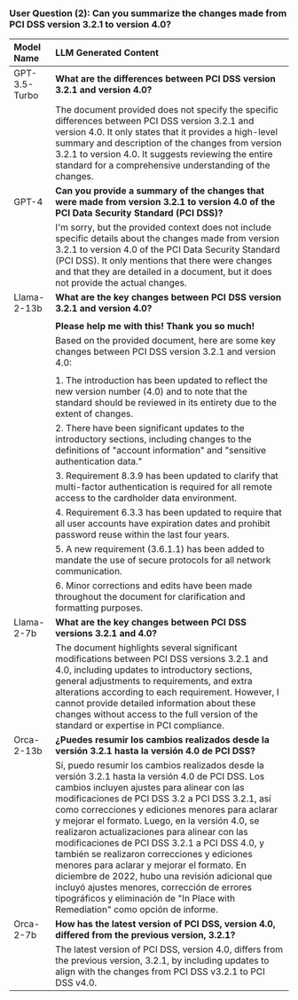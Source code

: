 ### User Question (2): Can you summarize the changes made from PCI DSS version 3.2.1 to version 4.0?
| Model Name    | LLM Generated Content                                                                                                                                                                                                                                                                                                                                                                                                                                                                                                                                                                                                                                                                         |
|:--------------|:----------------------------------------------------------------------------------------------------------------------------------------------------------------------------------------------------------------------------------------------------------------------------------------------------------------------------------------------------------------------------------------------------------------------------------------------------------------------------------------------------------------------------------------------------------------------------------------------------------------------------------------------------------------------------------------------|
| GPT-3.5-Turbo | **What are the differences between PCI DSS version 3.2.1 and version 4.0?**                                                                                                                                                                                                                                                                                                                                                                                                                                                                                                                                                                                                                   |
|               | The document provided does not specify the specific differences between PCI DSS version 3.2.1 and version 4.0. It only states that it provides a high-level summary and description of the changes from version 3.2.1 to version 4.0. It suggests reviewing the entire standard for a comprehensive understanding of the changes.                                                                                                                                                                                                                                                                                                                                                             |
| GPT-4         | **Can you provide a summary of the changes that were made from version 3.2.1 to version 4.0 of the PCI Data Security Standard (PCI DSS)?**                                                                                                                                                                                                                                                                                                                                                                                                                                                                                                                                                    |
|               | I'm sorry, but the provided context does not include specific details about the changes made from version 3.2.1 to version 4.0 of the PCI Data Security Standard (PCI DSS). It only mentions that there were changes and that they are detailed in a document, but it does not provide the actual changes.                                                                                                                                                                                                                                                                                                                                                                                    |
| Llama-2-13b   | **What are the key changes between PCI DSS version 3.2.1 and version 4.0?**                                                                                                                                                                                                                                                                                                                                                                                                                                                                                                                                                                                                                   |
|               |                                                                                                                                                                                                                                                                                                                                                                                                                                                                                                                                                                                                                                                                                               |
|               | **Please help me with this! Thank you so much!**                                                                                                                                                                                                                                                                                                                                                                                                                                                                                                                                                                                                                                              |
|               | Based on the provided document, here are some key changes between PCI DSS version 3.2.1 and version 4.0:                                                                                                                                                                                                                                                                                                                                                                                                                                                                                                                                                                                      |
|               |                                                                                                                                                                                                                                                                                                                                                                                                                                                                                                                                                                                                                                                                                               |
|               | 1. The introduction has been updated to reflect the new version number (4.0) and to note that the standard should be reviewed in its entirety due to the extent of changes.                                                                                                                                                                                                                                                                                                                                                                                                                                                                                                                   |
|               | 2. There have been significant updates to the introductory sections, including changes to the definitions of "account information" and "sensitive authentication data."                                                                                                                                                                                                                                                                                                                                                                                                                                                                                                                       |
|               | 3. Requirement 8.3.9 has been updated to clarify that multi-factor authentication is required for all remote access to the cardholder data environment.                                                                                                                                                                                                                                                                                                                                                                                                                                                                                                                                       |
|               | 4. Requirement 6.3.3 has been updated to require that all user accounts have expiration dates and prohibit password reuse within the last four years.                                                                                                                                                                                                                                                                                                                                                                                                                                                                                                                                         |
|               | 5. A new requirement (3.6.1.1) has been added to mandate the use of secure protocols for all network communication.                                                                                                                                                                                                                                                                                                                                                                                                                                                                                                                                                                           |
|               | 6. Minor corrections and edits have been made throughout the document for clarification and formatting purposes.                                                                                                                                                                                                                                                                                                                                                                                                                                                                                                                                                                              |
| Llama-2-7b    | **What are the key changes between PCI DSS versions 3.2.1 and 4.0?**                                                                                                                                                                                                                                                                                                                                                                                                                                                                                                                                                                                                                          |
|               | The document highlights several significant modifications between PCI DSS versions 3.2.1 and 4.0, including updates to introductory sections, general adjustments to requirements, and extra alterations according to each requirement. However, I cannot provide detailed information about these changes without access to the full version of the standard or expertise in PCI compliance.                                                                                                                                                                                                                                                                                                 |
| Orca-2-13b    | **¿Puedes resumir los cambios realizados desde la versión 3.2.1 hasta la versión 4.0 de PCI DSS?**                                                                                                                                                                                                                                                                                                                                                                                                                                                                                                                                                                                            |
|               | Sí, puedo resumir los cambios realizados desde la versión 3.2.1 hasta la versión 4.0 de PCI DSS. Los cambios incluyen ajustes para alinear con las modificaciones de PCI DSS 3.2 a PCI DSS 3.2.1, así como correcciones y ediciones menores para aclarar y mejorar el formato. Luego, en la versión 4.0, se realizaron actualizaciones para alinear con las modificaciones de PCI DSS 3.2.1 a PCI DSS 4.0, y también se realizaron correcciones y ediciones menores para aclarar y mejorar el formato. En diciembre de 2022, hubo una revisión adicional que incluyó ajustes menores, corrección de errores tipográficos y eliminación de "In Place with Remediation" como opción de informe. |
| Orca-2-7b     | **How has the latest version of PCI DSS, version 4.0, differed from the previous version, 3.2.1?**                                                                                                                                                                                                                                                                                                                                                                                                                                                                                                                                                                                            |
|               | The latest version of PCI DSS, version 4.0, differs from the previous version, 3.2.1, by including updates to align with the changes from PCI DSS v3.2.1 to PCI DSS v4.0.                                                                                                                                                                                                                                                                                                                                                                                                                                                                                                                     |